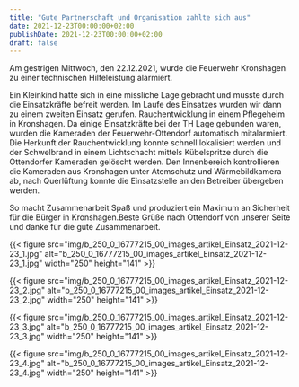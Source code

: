 ```yaml
---
title: "Gute Partnerschaft und Organisation zahlte sich aus"
date: 2021-12-23T00:00:00+02:00
publishDate: 2021-12-23T00:00:00+02:00
draft: false
---
```


Am gestrigen Mittwoch, den 22.12.2021, wurde die Feuerwehr Kronshagen zu einer technischen Hilfeleistung alarmiert.

<!--more-->

Ein Kleinkind hatte sich in eine missliche Lage gebracht und musste durch die Einsatzkräfte befreit werden. Im Laufe des Einsatzes wurden wir dann zu einem zweiten Einsatz gerufen. Rauchentwicklung in einem Pflegeheim in Kronshagen. Da einige Einsatzkräfte bei der TH Lage gebunden waren, wurden die Kameraden der Feuerwehr-Ottendorf automatisch mitalarmiert. Die Herkunft der Rauchentwicklung konnte schnell lokalisiert werden und der Schwelbrand in einem Lichtschacht mittels Kübelspritze durch die Ottendorfer Kameraden gelöscht werden. Den Innenbereich kontrollieren die Kameraden aus Kronshagen unter Atemschutz und Wärmebildkamera ab, nach Querlüftung konnte die Einsatzstelle an den Betreiber übergeben werden.

So macht Zusammenarbeit Spaß und produziert ein Maximum an Sicherheit für die Bürger in Kronshagen.Beste Grüße nach Ottendorf von unserer Seite und danke für die gute Zusammenarbeit.


{{< figure src="img/b_250_0_16777215_00_images_artikel_Einsatz_2021-12-23_1.jpg" alt="b_250_0_16777215_00_images_artikel_Einsatz_2021-12-23_1.jpg" width="250" height="141" >}}

{{< figure src="img/b_250_0_16777215_00_images_artikel_Einsatz_2021-12-23_2.jpg" alt="b_250_0_16777215_00_images_artikel_Einsatz_2021-12-23_2.jpg" width="250" height="141" >}}

{{< figure src="img/b_250_0_16777215_00_images_artikel_Einsatz_2021-12-23_3.jpg" alt="b_250_0_16777215_00_images_artikel_Einsatz_2021-12-23_3.jpg" width="250" height="141" >}}

{{< figure src="img/b_250_0_16777215_00_images_artikel_Einsatz_2021-12-23_4.jpg" alt="b_250_0_16777215_00_images_artikel_Einsatz_2021-12-23_4.jpg" width="250" height="141" >}}
